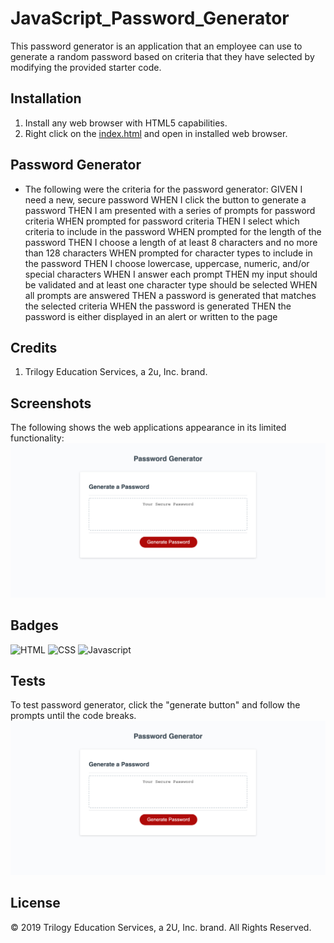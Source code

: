 # JavaScript_Password_Generator
This password generator is an application that an employee can use to generate a random password based on criteria that they have selected by modifying the provided starter code. 

## Installation 

1. Install any web browser with HTML5 capabilities.
2. Right click on the [index.html](./index.html) and open in installed web browser. 


## Password Generator 

- The following were the criteria for the password generator:
    GIVEN I need a new, secure password
    WHEN I click the button to generate a password
    THEN I am presented with a series of prompts for password criteria
    WHEN prompted for password criteria
    THEN I select which criteria to include in the password
    WHEN prompted for the length of the password
    THEN I choose a length of at least 8 characters and no more than 128 characters
    WHEN prompted for character types to include in the password
    THEN I choose lowercase, uppercase, numeric, and/or special characters
    WHEN I answer each prompt
    THEN my input should be validated and at least one character type should be selected
    WHEN all prompts are answered
    THEN a password is generated that matches the selected criteria
    WHEN the password is generated
    THEN the password is either displayed in an alert or written to the page


## Credits 
1. Trilogy Education Services, a 2u, Inc. brand. 

## Screenshots 

The following shows the web applications appearance in its limited functionality: 
![Password_Generator](./Images/JavaScript-Password-Generator-index-html.jpg)

## Badges 

![HTML](https://img.shields.io/badge/HTML-30%20%25-blue)
![CSS](https://img.shields.io/badge/CSS-30%20%25-green)
![Javascript](https://img.shields.io/badge/JAVA-60%25-yellow)

## Tests 

To test password generator, click the "generate button" and follow the prompts until the code breaks. 
![Generate_bUtton](./Images/JavaScript-Password-Generator-index-html.jpg)

## License 

© 2019 Trilogy Education Services, a 2U, Inc. brand. All Rights Reserved.
